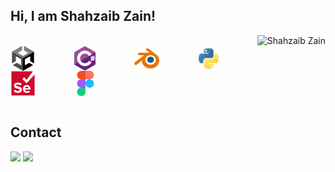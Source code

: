 ## Hi, I am Shahzaib Zain! 
 <img align="right" height="150em" alt="Shahzaib Zain" src="https://media.giphy.com/media/l44Qqz6gO6JiVV3pu/giphy.gif">

   <!--  <div>
  <a href="https://github.com/ShahzaibZain">
<img align="center" height="170" src="https://github-readme-stats.vercel.app/api/top-langs/?username=shahzaibzain&layout=compact&langs_count=16&theme=dracula"/>
  <img align="center" src="https://github-readme-stats.vercel.app/api?username=shahzaibzain&show_icons=true&theme=dracula&include_all_commits=true&count_private=true&hide=issues"/>
</div>
 
 ## Skills-->
<div style="display: inline_block">

 <br>
  <img height="40" align="center" alt="Erica-Ruby" height="30" width="40" src="https://raw.githubusercontent.com/devicons/devicon/master/icons/unity/unity-original.svg">
 &nbsp;&nbsp;&nbsp;&nbsp;&nbsp;&nbsp;&nbsp;&nbsp;&nbsp;&nbsp;&nbsp;&nbsp;&nbsp;
  <img height="40" align="center" alt="Erica-Js" height="30" width="40" src="https://raw.githubusercontent.com/devicons/devicon/master/icons/csharp/csharp-original.svg">
 &nbsp;&nbsp;&nbsp;&nbsp;&nbsp;&nbsp;&nbsp;&nbsp;&nbsp;&nbsp;&nbsp;&nbsp;&nbsp;
  <img height="40" align="center" alt="Erica-React" height="30" width="40" src="https://raw.githubusercontent.com/devicons/devicon/master/icons/blender/blender-original.svg">
 &nbsp;&nbsp;&nbsp;&nbsp;&nbsp;&nbsp;&nbsp;&nbsp;&nbsp;&nbsp;&nbsp;&nbsp;&nbsp;
  <img height="40" align="center" alt="Erica-Redux" height="30" width="40" src="https://raw.githubusercontent.com/devicons/devicon/master/icons/python/python-original.svg">
 &nbsp;&nbsp;&nbsp;&nbsp;&nbsp;&nbsp;&nbsp;&nbsp;&nbsp;&nbsp;&nbsp;&nbsp;&nbsp;
  <img height="40" align="center" alt="Erica-HTML" height="30" width="40" src="https://raw.githubusercontent.com/devicons/devicon/master/icons/selenium/selenium-original.svg">
 &nbsp;&nbsp;&nbsp;&nbsp;&nbsp;&nbsp;&nbsp;&nbsp;&nbsp;&nbsp;&nbsp;&nbsp;&nbsp;
  <img height="40" align="center" alt="Erica-CSS" height="30" width="40" src="https://raw.githubusercontent.com/devicons/devicon/master/icons/figma/figma-original.svg">
</div>
  
</br>

## Contact 
<div> 
  <a href="https://www.linkedin.com/in/ShahzaibZain" target="_blank"><img src="https://img.shields.io/badge/-LinkedIn-%230077B5?style=for-the-badge&logo=linkedin&logoColor=white" target="_blank"></a> 
   <!--<a href="https://twitter.com/ericagrundy" target="_blank"><img src="https://img.shields.io/badge/-Twitter-%23000000?style=for-the-badge&logo=facebook&logoColor=white" target="_blank"></a>
  <a href="https://instagram.com/ericagrundy" target="_blank"><img src="https://img.shields.io/badge/-Instagram-%23E4405F?style=for-the-badge&logo=instagram&logoColor=white" target="_blank"></a>-->
  <a href = "mailto: shahzaibzain290600@gmail.com"><img src="https://img.shields.io/badge/-Gmail-%23333?style=for-the-badge&logo=gmail&logoColor=white" target="_blank"></a>
 </br>
</br>
 
 <!-- ![Snake animation](https://github.com/ShahzaibZain/ShahzaibZain/blob/output/github-contribution-grid-snake.svg)-->
 
</div>
